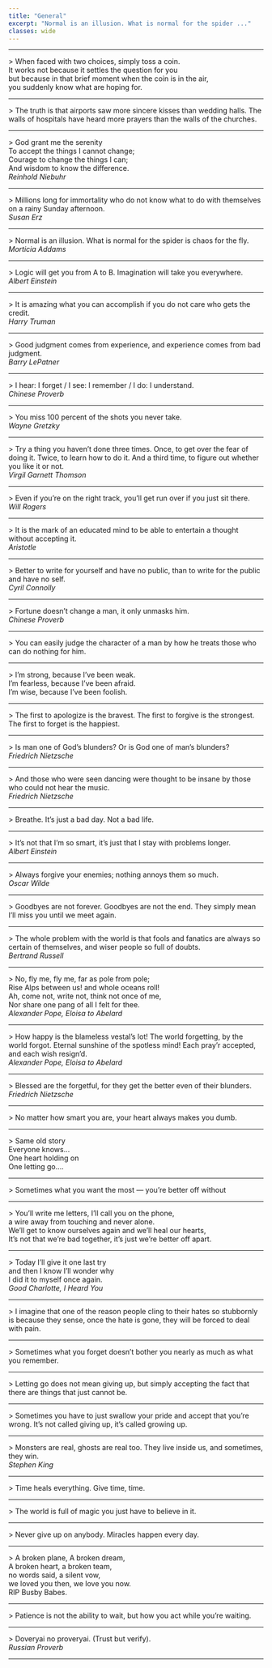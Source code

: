 ```yaml
---
title: "General"
excerpt: "Normal is an illusion. What is normal for the spider ..."
classes: wide
---
```


<hr width="100%" />
> When faced with two choices, simply toss a coin.<br />
	It works not because it settles the question for you<br />
	but because in that brief moment when the coin is in the air,<br />
	you suddenly know what are hoping for.
<hr width="100%" />
> The truth is that airports saw more sincere kisses than wedding halls. The walls of hospitals have heard more prayers than the walls of the churches.
<hr width="100%" />
> God grant me the serenity<br />
	To accept the things I cannot change;<br />
	Courage to change the things I can;<br />
	And wisdom to know the difference.<br />
	<cite>Reinhold Niebuhr</cite>
<hr width="100%" />
> Millions long for immortality who do not know what to do with themselves on a rainy Sunday afternoon.<br />
	<cite>Susan Erz</cite>
<hr width="100%" />
> Normal is an illusion. What is normal for the spider is chaos for the fly.<br />
	<cite>Morticia Addams</cite>
<hr width="100%" />
> Logic will get you from A to B. Imagination will take you everywhere.<br />
	<cite>Albert Einstein</cite>
<hr width="100%" />
> It is amazing what you can accomplish if you do not care who gets the credit.<br />
	<cite>Harry Truman</cite>
<hr width="100%" />
> Good judgment comes from experience, and experience comes from bad judgment.<br />
	<cite>Barry LePatner</cite>
<hr width="100%" />
> I hear: I forget / I see: I remember / I do: I understand.<br />
	<cite>Chinese Proverb</cite>
<hr width="100%" />
> You miss 100 percent of the shots you never take.<br />
	<cite>Wayne Gretzky</cite>
<hr width="100%" />
> Try a thing you haven’t done three times. Once, to get over the fear of doing it. Twice, to learn how to do it. And a third time, to figure out whether you like it or not.<br />
	<cite>Virgil Garnett Thomson</cite>
<hr width="100%" />
> Even if you’re on the right track, you’ll get run over if you just sit there.<br />
	<cite>Will Rogers</cite>
<hr width="100%" />
> It is the mark of an educated mind to be able to entertain a thought without accepting it.<br />
	<cite>Aristotle</cite>
<hr width="100%" />
> Better to write for yourself and have no public, than to write for the public and have no self.<br />
	<cite>Cyril Connolly</cite>
<hr width="100%" />
> Fortune doesn’t change a man, it only unmasks him.<br />
	<cite>Chinese Proverb</cite>
<hr width="100%" />
> You can easily judge the character of a man by how he treats those who can do nothing for him.
<hr width="100%" />
> I&#8217;m strong, because I&#8217;ve been weak.<br />
	I&#8217;m fearless, because I&#8217;ve been afraid.<br />
	I&#8217;m wise, because I&#8217;ve been foolish.
<hr width="100%" />
> The first to apologize is the bravest. The first to forgive is the strongest. The first to forget is the happiest.
<hr width="100%" />
> Is man one of God&#8217;s blunders? Or is God one of man&#8217;s blunders?<br />
	<cite>Friedrich Nietzsche</cite>
<hr width="100%" />
> And those who were seen dancing were thought to be insane by those who could not hear the music.<br />
	<cite>Friedrich Nietzsche</cite>
<hr width="100%" />
> Breathe. It’s just a bad day. Not a bad life.
<hr width="100%" />
> It’s not that I’m so smart, it’s just that I stay with problems longer.<br />
	<cite>Albert Einstein</cite>
<hr width="100%" />
> Always forgive your enemies; nothing annoys them so much.<br />
	<cite>Oscar Wilde</cite>
<hr width="100%" />
> Goodbyes are not forever. Goodbyes are not the end. They simply mean I&#8217;ll miss you until we meet again.
<hr width="100%" />
> The whole problem with the world is that fools and fanatics are always so certain of themselves, and wiser people so full of doubts.<br />
	<cite>Bertrand Russell</cite>
<hr width="100%" />
> No, fly me, fly me, far as pole from pole;<br />
	Rise Alps between us! and whole oceans roll!<br />
	Ah, come not, write not, think not once of me,<br />
	Nor share one pang of all I felt for thee.<br />
	<cite>Alexander Pope, Eloisa to Abelard</cite>
<hr width="100%" />
> How happy is the blameless vestal&#8217;s lot! The world forgetting, by the world forgot. Eternal sunshine of the spotless mind! Each pray&#8217;r accepted, and each wish resign&#8217;d.<br />
	<cite>Alexander Pope, Eloisa to Abelard</cite>
<hr width="100%" />
> Blessed are the forgetful, for they get the better even of their blunders.<br />
	<cite>Friedrich Nietzsche</cite>
<hr width="100%" />
> No matter how smart you are, your heart always makes you dumb.
<hr width="100%" />
> Same old story<br />
	Everyone knows&#8230;<br />
	One heart holding on<br />
	One letting go&#8230;.
<hr width="100%" />
> Sometimes what you want the most &#8212; you&#8217;re better off without
<hr width="100%" />
> You&#8217;ll write me letters, I&#8217;ll call you on the phone,<br />
	a wire away from touching and never alone.<br />
	We&#8217;ll get to know ourselves again and we&#8217;ll heal our hearts,<br />
	It&#8217;s not that we&#8217;re bad together, it&#8217;s just we&#8217;re better off apart.
<hr width="100%" />
> Today I&#8217;ll give it one last try<br />
	and then I know I&#8217;ll wonder why<br />
	I did it to myself once again.<br />
	<cite>Good Charlotte, I Heard You</cite>
<hr width="100%" />
> I imagine that one of the reason people cling to their hates so stubbornly is because they sense, once the hate is gone, they will be forced to deal with pain.
<hr width="100%" />
> Sometimes what you forget doesn’t bother you nearly as much as what you remember.
<hr width="100%" />
> Letting go does not mean giving up, but simply accepting the fact that there are things that just cannot be.
<hr width="100%" />
> Sometimes you have to just swallow your pride and accept that you’re wrong. It’s not called giving up, it’s called growing up.
<hr width="100%" />
> Monsters are real, ghosts are real too. They live inside us, and sometimes, they win.<br />
	<cite>Stephen King</cite>
<hr width="100%" />
> Time heals everything. Give time, time.
<hr width="100%" />
> The world is full of magic you just have to believe in it.
<hr width="100%" />
> Never give up on anybody. Miracles happen every day.
<hr width="100%" />
> A broken plane, A broken dream,<br />
	A broken heart, a broken team,<br />
	no words said, a silent vow,<br />
	we loved you then, we love you now.<br />
	RIP Busby Babes.
<hr width="100%" />
> Patience is not the ability to wait, but how you act while you&#8217;re waiting.
<hr width="100%" />
> Doveryai no proveryai. (Trust but verify).<br />
	<cite>Russian Proverb</cite>
<hr width="100%" />

